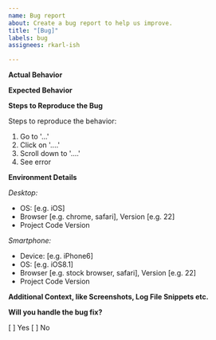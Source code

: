 ```yaml
---
name: Bug report
about: Create a bug report to help us improve.
title: "[Bug]"
labels: bug
assignees: rkarl-ish

---
```


<!-- To expedite issue processing please search open and closed issues before submitting a new one.
Existing issues often contain information about workarounds, resolution, or progress updates.
-->

**Actual Behavior**
<!-- Provide a clear and concise description of what the actual behavior is.-->


**Expected Behavior**
<!-- Provide a clear and concise description of what you expected to happen.--> 
 

**Steps to Reproduce the Bug**

Steps to reproduce the behavior:
1. Go to '...'
2. Click on '....'
3. Scroll down to '....'
4. See error


**Environment Details**

*Desktop: <!-- (please complete the following information)-->*
 - OS: [e.g. iOS]
 - Browser [e.g. chrome, safari], Version [e.g. 22]
 - Project Code Version

*Smartphone: <!-- (please complete the following information)-->*
 - Device: [e.g. iPhone6]
 - OS: [e.g. iOS8.1]
 - Browser [e.g. stock browser, safari], Version [e.g. 22]
 - Project Code Version


**Additional Context, like Screenshots, Log File Snippets etc.**
<!-- Add any other context about the problem here.-->


**Will you handle the bug fix?**

[ ] Yes
[ ] No

